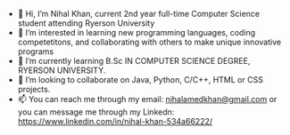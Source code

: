 - 👋 Hi, I’m Nihal Khan, current 2nd year full-time Computer Science student attending Ryerson University
- 👀 I’m interested in learning new programming languages, coding competetitons, and collaborating with others to make unique innovative programs
- 🌱 I’m currently learning B.Sc IN COMPUTER SCIENCE DEGREE, RYERSON UNIVERSITY.  
- 💞️ I’m looking to collaborate on Java, Python, C/C++, HTML or CSS projects.
- 📫 You can reach me through my email: nihalamedkhan@gmail.com or you can message me through my Linkedn: https://www.linkedin.com/in/nihal-khan-534a66222/

<!---
Nihal-A-Khan/Nihal-A-Khan is a ✨ special ✨ repository because its `README.md` (this file) appears on your GitHub profile.
You can click the Preview link to take a look at your changes.
--->
